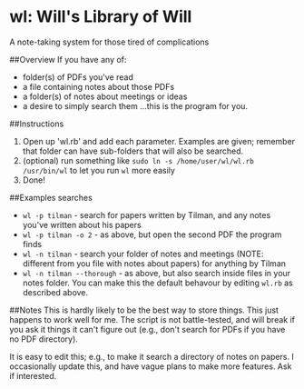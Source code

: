 wl: Will's Library of Will
==========================
A note-taking system for those tired of complications

##Overview 
If you have any of:
* folder(s) of PDFs you've read
* a file containing notes about those PDFs
* a folder(s) of notes about meetings or ideas
* a desire to simply search them
...this is the program for you.

##Instructions
1. Open up 'wl.rb' and add each parameter. Examples are given; remember that folder can have sub-folders that will also be searched.
2. (optional) run something like ``sudo ln -s /home/user/wl/wl.rb /usr/bin/wl`` to let you run ``wl`` more easily
3. Done!

##Examples searches
* ``wl -p tilman`` - search for papers written by Tilman, and any notes you've written about his papers
* ``wl -p tilman -o 2`` - as above, but open the second PDF the program finds
* ``wl -n tilman`` - search your folder of notes and meetings (NOTE: different from you file with notes about papers) for anything by Tilman
* ``wl -n tilman --thorough`` - as above, but also search inside files in your notes folder. You can make this the default behavour by editing ``wl.rb`` as described above.

##Notes
This is hardly likely to be the best way to store things. This just happens to work well for me. The script is not battle-tested, and will break if you ask it things it can't figure out (e.g., don't search for PDFs if you have no PDF directory).

It is easy to edit this; e.g., to make it search a directory of notes on papers. I occasionally update this, and have vague plans to make more features. Ask if interested.